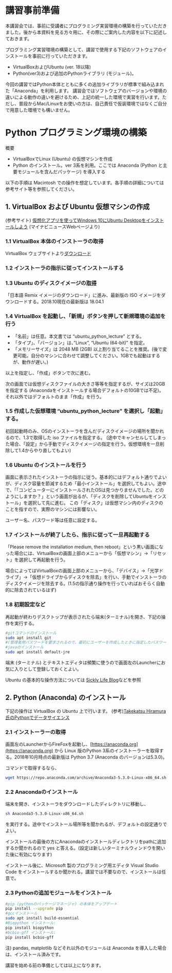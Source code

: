 # 講習事前準備
本講習会では、事前に受講者にプログラミング実習環境の構築を行っていただきました。後から本資料を見る方々用に、その際にご案内した内容を以下に記述しておきます。

プログラミング実習環境の構築として、講習で使用する下記のソフトウェアのインストールを事前に行っていただきます。
-	VirtualBoxおよびUbuntu (ver. 18以降) 
-	Python(ver3)および追加のPythonライブラリ (モジュール)。

今回の講習ではPython本体とともに多くの追加ライブラリが標準で組み込まれた「Anaconda」を利用します。
講習会ではソフトウェアのバージョンや環境の違いによる動作の違いを避けるため、上記の統一した環境で実習を行います。ただし、普段からMac/Linuxをお使いの方は、自己責任で仮装環境ではなくご自分で用意した環境でも構いません。


# Python プログラミング環境の構築

概要
* VirtualBoxでLinux (Ubuntu) の仮想マシンを作成
* Python のインストール。ver 3系を利用。ここでは Anaconda (Python と主要モジュールを含んだパッケージ) を導入する

以下の手順は Macintosh での操作を想定しています。各手順の詳細については参考サイト等を参照してください。

## 1.	VirtualBox および Ubuntu 仮想マシンの作成

(参考サイト) [仮想化アプリを使ってWindows 10にUbuntu Desktopをインストールしよう](https://news.mynavi.jp/article/liunx_win-3/)  (マイナビニュースWebページより)

### 1.1	VirtualBox 本体のインストーラの取得
VirtualBox ウェブサイトより[ダウンロード](https://www.virtualbox.org)
### 1.2	インストーラの指示に従ってインストールする
### 1.3	Ubuntu のディスクイメージの[取得](https://www.ubuntulinux.jp/download)

「日本語 Remix イメージのダウンロード」に進み、最新版の ISO イメージをダウンロードする。2018.10現在の最新版は 18.04.1

### 1.4	VirtualBox を起動し、「新規」ボタンを押して新規環境の追加を行う
-	「名前」は任意。本文書では “ubuntu_python_lecture” とする。
-	「タイプ」、「バージョン」は、”Linux”, “Ubuntu (64-bit)” を指定。
-	「メモリーサイズ」は 2048 MB (2GB) 以上割り当てることを推奨。(後で変更可能。自分のマシンに合わせて調整してください。1GBでも起動はするが、動作が遅い。)

以上を指定し、「作成」ボタンで次に進む。

次の画面では仮想ディスクファイルの大きさ等等を指定するが、サイズは20GB を指定する (Anacondaをインストールする場合デフォルトの10GBでは不足)。それ以外ではデフォルトのまま「作成」を行う。

### 1.5	作成した仮想環境 “ubuntu_python_lecture” を選択し「起動」する。
初回起動時のみ、OSのインストーラを含んだディスクイメージの場所を聞かれるので、1.3で取得した iso ファイルを指定する。
(途中でキャンセルしてしまった場合、「設定」から手動でディスクイメージの指定を行う。仮想環境を一旦削除して1.4からやり直してもよい)

### 1.6	Ubuntu のインストールを行う
画面に表示されたインストーラの指示に従う。基本的にはデフォルト通りでよいが、ディスク容量を節減するため「最小インストール」を選択してもよい。途中で、「「コンピューターにインストールされたOSは見つかりませんでした。どのようにしますか？」という画面が出るが、「ディスクを削除してUbuntuをインストール」を選択して先に進む。 この「ディスク」は仮想マシン内のディスクのことを指すので、実際のマシンには影響ない。

ユーザー名、パスワード等は任意に設定する。

### 1.7	インストールが終了したら、指示に従って一旦再起動する
「Please remove the installation medium, then reboot」という黒い画面になった場合には、VirtualBoxの画面上部のメニューから「仮想マシン」→「リセット」を選択して再起動を行う。

場合によってはVirtualBoxの画面上部のメニューから、「デバイス」→「光学ドライブ」→「仮想ドライブからディスクを除去」を行い、手動でインストーラのディスクイメージを除去する。(1.5の指示通り操作を行っていればおそらく自動的に除去されているはず)

### 1.8	初期設定など
再起動が終わりデスクトップが表示されたら端末(ターミナル)を開き、下記の操作を実行する。
```bash
#gitコマンドのインストール
sudo apt install git
#(管理者用パスワードを要求されるので、最初にユーザーを作成したときに指定したパスワードを入力)
#javaのインストール
sudo apt install default-jre 
```
端末 (ターミナル) とテキストエディタは頻繁に使うので画面左のLauncherにお気に入りとして登録しておくとよい。

Ubuntu の基本的な操作方法については
[Sickly Life Blog](https://sicklylife.jp/ubuntu/tsukaikata/usage.html)などを参照 

## 2.	Python (Anaconda) のインストール
下記の操作は VirtualBox の Ubuntu 上で行います。
(参考)[Takekatsu Hiramura氏のPythonでデータサイエンス](https://pythondatascience.plavox.info/pythonのインストール/anaconda-ubuntu-linux)

### 2.1	インストーラーの取得
画面左のLauncherからFireFoxを起動し、[https://anaconda.org](https://anaconda.org) から Linux 版のPython 3系のインストーラーを取得する。2018年10月時点の最新版は Python 3.7 (Anaconda のバージョンは5.3.0)。

コマンドで取得するなら、
```bash
wget https://repo.anaconda.com/archive/Anaconda3-5.3.0-Linux-x86_64.sh
```
### 2.2	Anacondaのインストール
端末を開き、インストーラをダウンロードしたディレクトリに移動し、
```bash
sh Anaconda3-5.3.0-Linux-x86_64.sh
```
を実行する。途中でインストール場所等を聞かれるが、デフォルトの設定通りでよい。

インストールの最後の方にAnacondaのインストールディレクトリをpathに追加するか聞かれるので yes と答える。(設定は新しいターミナルウィンドウを開いた後に有効になります)

インストール後に、Microsoft 製のプログラミング用エディタ Visual Studio Code をインストールするか聞かれる。講習では不要なので、インストールは任意で。

### 2.3	Pythonの追加モジュールをインストール
```bash
#pip (pythonのパッケージマネージャ) の本体をアップデート
pip install --upgrade pip
#gccインストール
sudo apt install build-essential
#Biopython インストール:
pip install biopython
#bcbio-gff インストール:
pip install bcbio-gff
```
注) pandas, matplotlib などそれ以外のモジュールは Anaconda を導入した場合は、インストール済みです。

講習を始める前の準備としては以上になります。
